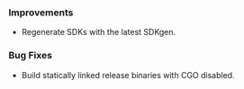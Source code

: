 ### Improvements

- Regenerate SDKs with the latest SDKgen.

### Bug Fixes

- Build statically linked release binaries with CGO disabled.
